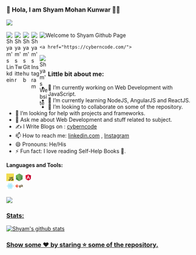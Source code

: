 ###  👋 Hola,   I am Shyam Mohan Kunwar 👨‍💻

![](https://komarev.com/ghpvc/?username=your-github-oshyam&color=green)

<img src="https://media.giphy.com/media/YMjxt3IpkgY20VBFRG/source.gif" alt="Welcome to Shyam Github Page"  height="200px" width="200px" />

<a href="https://www.linkedin.com/in/shyammohankunwar/">
  <img align="left" alt="Shyam's Linkdein" width="22px" src="https://cdn.jsdelivr.net/npm/simple-icons@v3/icons/linkedin.svg" />
  </a>
  
 <a href="https://twitter.com/Shyam_Singh007/">
  <img align="left" alt="Shyam's Twitter" width="22px" src="https://cdn.jsdelivr.net/npm/simple-icons@v3/icons/twitter.svg" />
   </a>
   
  <a href="https://github.com/oshyam">
  <img align="left" alt="Shyam's Github" width="22px" src="https://cdn.jsdelivr.net/npm/simple-icons@v3/icons/github.svg" />
   </a>
   
  <a href="https://www.instagram.com/shyamsinghrajput007/">
  <img align="left" alt="Shyam's Instagram" width="22px" src="https://cdn.jsdelivr.net/npm/simple-icons@v3/icons/instagram.svg" />
   </a> 
   
    <a href="https://cyberncode.com/">
  <img align="left" alt="Shyam's Website" width="22px" src="https://cdn.jsdelivr.net/npm/simple-icons@v3/icons/atom.svg" />
   </a> <br/>


### Little bit about me:
- 🔭 I’m currently working on Web Development with JavaScript.
- 🌱 I’m currently learning NodeJS, AngularJS and ReactJS.
- 👯 I’m looking to collaborate on some of the repository.
- 🤔 I’m looking for help with projects and frameworks.
- 💬 Ask me about Web Development and stuff related to subject.
- ✍️  I Write Blogs on : [cyberncode](https://cyberncode.com)
- 📫 How to reach me: [linkedin.com](https://www.linkedin.com/in/shyammohankunwar/) , [Instagram](https://www.instagram.com/shyamsinghrajput007/)
- 😄 Pronouns: He/His
- ⚡ Fun fact: I love reading Self-Help Books 📖.

**Languages and Tools:**  

<code><img height="20" src="https://raw.githubusercontent.com/github/explore/80688e429a7d4ef2fca1e82350fe8e3517d3494d/topics/javascript/javascript.png"></code>
<code><img height="20" src="https://raw.githubusercontent.com/github/explore/80688e429a7d4ef2fca1e82350fe8e3517d3494d/topics/nodejs/nodejs.png"></code>
<code><img height="20" src="https://raw.githubusercontent.com/github/explore/80688e429a7d4ef2fca1e82350fe8e3517d3494d/topics/angular/angular.png"></code>  
<code><img height="20" src="https://raw.githubusercontent.com/github/explore/80688e429a7d4ef2fca1e82350fe8e3517d3494d/topics/react/react.png"></code> 
<code><img height="20" src="https://raw.githubusercontent.com/github/explore/80688e429a7d4ef2fca1e82350fe8e3517d3494d/topics/git/git.png"></code>


<a href="https://github.com/oshyam">
  <img align="center" src="https://github-readme-stats.vercel.app/api/top-langs/?username=oshyam&theme=light&hide_langs_below=1" />


### Stats:
![Shyam's github stats](https://github-readme-stats.vercel.app/api?username=oshyam&show_icons=true)

### Show some ❤️ by staring ⭐ some of the repository.

<!--
**oshyam/oshyam** is a ✨ _special_ ✨ repository because its `README.md` (this file) appears on your GitHub profile.

Here are some ideas to get you started:

- 🔭 I’m currently working on ...
- 🌱 I’m currently learning ...
- 👯 I’m looking to collaborate on ...
- 🤔 I’m looking for help with ...
- 💬 Ask me about ...
- 📫 How to reach me: ...
- 😄 Pronouns: ...
- ⚡ Fun fact: ...
-->
